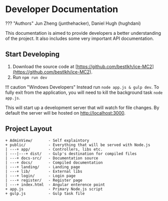 # Developer Documentation

??? "Authors"
    Jun Zheng (junthehacker), Daniel Hugh (hughdani)

This documentation is aimed to provide developers a better understanding of the project. It also includes some very important API documentation.

## Start Developing

1. Download the source code at [https://github.com/bestlkh/ice-MC2](https://github.com/bestlkh/ice-MC2).
2. Run `npm run dev`

!!! caution "Windows Developers"
    Instead run `node app.js & gulp dev`. To fully exit from the application, you will need to kill the background task `node app.js`.

This will start up a development server that will watch for file changes. By default the server will be hosted on [http://localhost:3000](http://localhost:3000).

## Project Layout

```
+ AdminView/       - Self explaintory
+ public/          - Everything that will be served with Node.js
| ---+ app/        - Controllers, libs etc.
| ---|---+ dist/   - Gulp's destination for compiled files 
| ---+ docs-src/   - Documentation source
| ---+ docs/       - Compiled documentation
| ---+ landing/    - Landing page
| ---+ lib/        - External libs
| ---+ login/      - Login page
| ---+ register/   - Register page
| ---+ index.html  - Angular enterence point
+ app.js           - Primary Node.js script
+ gulp.js          - Gulp task file
```